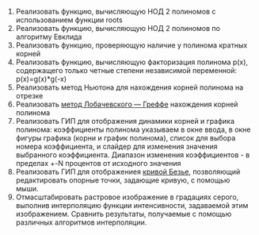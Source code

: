 1. Реализовать функцию, вычисляющую НОД 2 полиномов с использованием функции roots
2. Реализовать функцию, вычисляющую НОД 2 полиномов по алгоритму Евклида
3. Реализовать функцию, проверяющую наличие у полинома кратных корней 
4. Реализовать функцию, вычисляющую факторизация полинома p(x), содержащего только четные степени независимой переменной: p(x)=g(x)*g(-x)
5. Реализовать метод Ньютона для нахождения корней полинома на отрезке
6. Реализовать [метод Лобачевского — Греффе](https://ru.wikipedia.org/wiki/%D0%9C%D0%B5%D1%82%D0%BE%D0%B4_%D0%9B%D0%BE%D0%B1%D0%B0%D1%87%D0%B5%D0%B2%D1%81%D0%BA%D0%BE%D0%B3%D0%BE_%E2%80%94_%D0%93%D1%80%D0%B5%D1%84%D1%84%D0%B5) нахождения корней полинома
7. Реализовать ГИП для отображения динамики корней и графика полинома: коэффициенты полинома указываем в окне ввода, в окне фигуры графика (корни и график полинома), список для выбора номера коэффициента, и слайдер для изменения значения выбранного коэффициента. Диапазон изменения коэффициентов - в пределах +-N процентов от исходного значения
8. Реализовать ГИП для отображениея [кривой Безье](https://ru.wikipedia.org/wiki/%D0%9A%D1%80%D0%B8%D0%B2%D0%B0%D1%8F_%D0%91%D0%B5%D0%B7%D1%8C%D0%B5), позволяющий редактировать опорные точки, задающие кривую, с помощью мыши.
9. Отмасштабировать растровое изображение в градациях серого, выполнив интерполяцию функции интенсивности, задаваемой этим изображением. Сравнить результаты, получаемые с помощью различных алгоритмов интерполяции.
